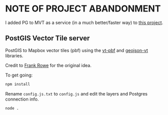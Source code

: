 # NOTE OF PROJECT ABANDONMENT

I added PG to MVT as a service (in a much better/faster way) to [this project](https://github.com/tobinbradley/dirt-simple-postgis-http-api). 


## PostGIS Vector Tile server



PostGIS to Mapbox vector tiles (pbf) using the [vt-pbf](https://github.com/anandthakker/vt-pbf) and [geojson-vt](https://github.com/mapbox/geojson-vt) libraries.

Credit to [Frank Rowe](http://frankrowe.org/posts/2015/03/17/postgis-to-protobuf.html) for the original idea.

To get going:

``` bash
npm install
```

Rename `config.js.txt` to `config.js` and edit the layers and Postgres connection info.

``` bash
node .
```
